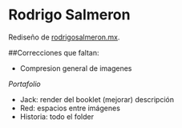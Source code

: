 Rodrigo Salmeron
====

Rediseño de [rodrigosalmeron.mx](http://rodrigosalmeron.mx).

##Correcciones que faltan:

- Compresion general de imagenes

_Portafolio_
- Jack: render del booklet (mejorar)
  descripción
- Red: espacios entre imágenes
- Historia: todo el folder